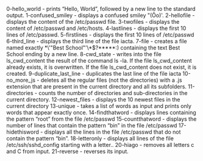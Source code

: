 0-hello_world - prints “Hello, World”, followed by a new line to the standard output.
1-confused_smiley - displays a confused smiley "(Ôo)'.
2-hellofile - displays the content of the /etc/passwd file.
3-twofiles - displays the content of /etc/passwd and /etc/hosts.
4-lastlines - displays the first 10 lines of /etc/passwd.
5-firstlines - displays the first 10 lines of /etc/passwd
6-third_line - displays the third line of the file iacta.
7-file -  creates a file named exactly \*\\'"Best School"\'\\*$\?\*\*\*\*\*:) containing the text Best School ending by a new line.
8-cwd_state - writes into the file ls_cwd_content the result of the command ls -la. If the file ls_cwd_content already exists, it is overwritten. If the file ls_cwd_content does not exist, it is created.
9-duplicate_last_line -  duplicates the last line of the file iacta
10-no_more_js - deletes all the regular files (not the directories) with a .js extension that are present in the current directory and all its subfolders.
11-directories - counts the number of directories and sub-directories in the current directory.
12-newest_files - displays the 10 newest files in the current directory
13-unique - takes a list of words as input and prints only words that appear exactly once.
14-findthatword - displays lines containing the pattern “root” from the file /etc/passwd
15-countthatword - displays the number of lines that contain the pattern “bin” in the file /etc/passwd
17-hidethisword - displays all the lines in the file /etc/passwd that do not contain the pattern “bin”.
18-letteronly - displays all lines of the file /etc/ssh/sshd_config starting with a letter..
20-hiago - removes all letters c and C from input.
21-reverse - reverses its input.
